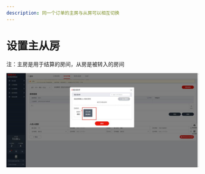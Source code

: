 ```yaml
---
description: 同一个订单的主房与从房可以相互切换
---
```


# 设置主从房

注：主房是用于结算的房间，从房是被转入的房间

![](../../../.gitbook/assets/image%20%28287%29.png)

